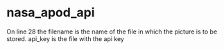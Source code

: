 # nasa_apod_api
On line 28 the filename is the name of the file in which the picture is to be stored.
api_key is the file with the api key
